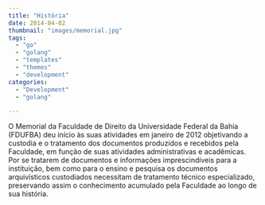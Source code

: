 ```yaml
---
title: "História"
date: 2014-04-02
thumbnail: "images/memorial.jpg"
tags:
  - "go"
  - "golang"
  - "templates"
  - "themes"
  - "development"
categories:
  - "Development"
  - "golang"

---
```


O Memorial da Faculdade de Direito da Universidade Federal da Bahia (FDUFBA) deu início às suas atividades em janeiro de 2012 
objetivando a custodia e o tratamento dos documentos produzidos e recebidos pela Faculdade, em função de suas atividades 
administrativas e acadêmicas. Por se tratarem de documentos e informações imprescindíveis para a instituição, 
bem como para o ensino e pesquisa os documentos arquivísticos custodiados necessitam de tratamento técnico especializado, 
preservando assim o conhecimento acumulado pela Faculdade ao longo de sua história.
